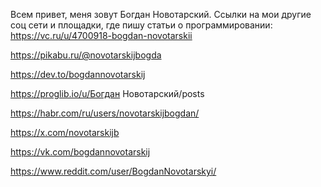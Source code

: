 Всем привет, меня зовут Богдан Новотарский.
Ссылки на мои другие соц сети и площадки, где пишу статьи о программировании:
https://vc.ru/u/4700918-bogdan-novotarskii

https://pikabu.ru/@novotarskijbogda

https://dev.to/bogdannovotarskij

https://proglib.io/u/Богдан Новотарский/posts

https://habr.com/ru/users/novotarskijbogdan/

https://x.com/novotarskijb

https://vk.com/bogdannovotarskij

https://www.reddit.com/user/BogdanNovotarskyi/
